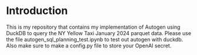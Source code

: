 # Introduction
This is my repository that contains my implementation of Autogen using DuckDB to query the NY Yellow Taxi January 2024 parquet data. Please use the file autogen_sql_planning_test.ipynb to test out autogen with duckdb. Also make sure to make a config.py file to store your OpenAI secret.

